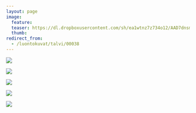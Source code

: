```yaml
---
layout: page
image:
  feature:
  teaser: https://dl.dropboxusercontent.com/sh/ea1wtnz7z734o12/AAD7dnsmocjH0-s7tot6GCR-a/luontokuvat/talvi/DS40861-245px.jpg
  thumb:
redirect_from:
  - /luontokuvat/talvi/00038
---
```


[![](https://dl.dropboxusercontent.com/sh/ea1wtnz7z734o12/AAADteEt8xvMrnpByUo4GHMya/luontokuvat/talvi/DS40680-800px.jpg)](https://dl.dropboxusercontent.com/sh/ea1wtnz7z734o12/AADJJU_8281-xE6I4ci55Wjga/luontokuvat/talvi/DS40680.jpg)

[![](https://dl.dropboxusercontent.com/sh/ea1wtnz7z734o12/AACNw434VkDaBTXHju7akPJta/luontokuvat/talvi/DS40688-800px.jpg)](https://dl.dropboxusercontent.com/sh/ea1wtnz7z734o12/AADAmWjomri_y3jU5xl3m6M9a/luontokuvat/talvi/DS40688.jpg)

[![](https://dl.dropboxusercontent.com/sh/ea1wtnz7z734o12/AADVXuAaW4uGtbcPTLnj98a-a/luontokuvat/talvi/DS40861-800px.jpg)](https://dl.dropboxusercontent.com/sh/ea1wtnz7z734o12/AACXdvLuzIWuoq-KxV-F6dWta/luontokuvat/talvi/DS40861.jpg)

[![](https://dl.dropboxusercontent.com/sh/ea1wtnz7z734o12/AADdNhoHryb0DQhsA78gyzTna/luontokuvat/talvi/DS40854-800px.jpg)](https://dl.dropboxusercontent.com/sh/ea1wtnz7z734o12/AACQyaqtUAc3-VU3yB1p8qsUa/luontokuvat/talvi/DS40854.jpg)

[![](https://dl.dropboxusercontent.com/sh/ea1wtnz7z734o12/AAAeoiHbn26D4Su7-uE3ncjda/luontokuvat/talvi/DS40855-800px.jpg)](https://dl.dropboxusercontent.com/sh/ea1wtnz7z734o12/AAC4h7lytUe8-IjLB1wWrrnRa/luontokuvat/talvi/DS40855.jpg)
